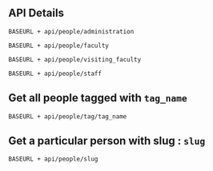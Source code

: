 ## API Details
 
  `BASEURL + api/people/administration`

  `BASEURL + api/people/faculty`

  `BASEURL + api/people/visiting_faculty`

  `BASEURL + api/people/staff`

## Get all people tagged with `tag_name`

  `BASEURL + api/people/tag/tag_name`

## Get a particular person with slug : `slug`
  
  `BASEURL + api/people/slug`
